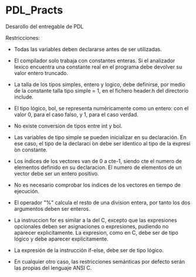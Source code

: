 # PDL_Practs
Desarollo del entregable de PDL

Restricciones:

- Todas las variables deben declararse antes de ser utilizadas.

- El compilador solo trabaja con constantes enteras. Si el analizador lexico encuentra
  una constante real en el programa debe devolver su valor entero truncado.

- La talla de los tipos simples, entero y logico, debe definirse, por medio de la constante 
  talla tipo simple = 1,  en el fichero header.h del directorio include.

- El tipo lógico, bol, se representa numéricamente como un entero: con el valor 0, para
  el caso falso, y 1, para el caso verdad.

- No existe conversion de tipos entre int y bol.

- Las variables de tipo simple se pueden inicializar en su declaración. En ese caso, el
  tipo de la declaraci ́on debe ser identico al tipo de la expresi ́on constante.

- Los  ́ındices de los vectores van de 0 a cte-1, siendo cte el numero de elementos definido en su declaracion. 
  El numero de elementos de un vector debe ser un entero positivo.

- No es necesario comprobar los ́ındices de los vectores en tiempo de ejecución.

- El operador "%" calcula el resto de una division entera, por tanto los dos argumentos deben ser enteros.

- La instruccion for es similar a la del C, excepto que las expresiones opcionales deben ser asignaciones o expresiones, 
  pudiendo no aparecer explıcitamente. La expresion, como en C, debe ser de tipo lógico y debe aparecer explícitamente.

- La expresión de la instrucción if-else, debe ser de tipo lógico.

- En cualquier otro caso, las restricciones semánticas por defecto serán las propias del lenguaje ANSI C.



